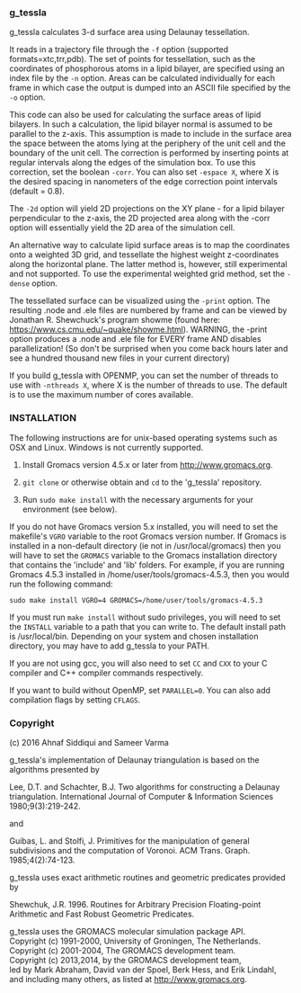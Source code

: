 ### g_tessla

g_tessla calculates 3-d surface area using Delaunay tessellation.

It reads in a trajectory file through the `-f` option (supported formats=xtc,trr,pdb).
The set of points for tessellation, such as the coordinates of phosphorous atoms in a lipid bilayer, are specified using an index file by the `-n` option.
Areas can be calculated individually for each frame in which case the output is dumped into an ASCII file specified by the `-o` option. 

This code can also be used for calculating the surface areas of lipid bilayers.
In such a calculation, the lipid bilayer normal is assumed to be parallel to the z-axis.
This assumption is made to include in the surface area the space between the atoms lying at the periphery of the unit cell and the boundary of the unit cell.
The correction is performed by inserting points at regular intervals along the edges of the simulation box.
To use this correction, set the boolean `-corr`.
You can also set `-espace X`, where X is the desired spacing in nanometers of the edge correction point intervals (default = 0.8).

The `-2d` option will yield 2D projections on the XY plane - for a lipid bilayer perpendicular to the z-axis, the 2D projected area along with the -corr option will essentially yield the 2D area of the simulation cell.

An alternative way to calculate lipid surface areas is to map the coordinates onto a weighted 3D grid, and tessellate the highest weight z-coordinates along the horizontal plane. The latter method is, however, still experimental and not supported. To use the experimental weighted grid method, set the `-dense` option.

The tessellated surface can be visualized using the `-print` option. The resulting .node and .ele files are numbered by frame and can be viewed by Jonathan R. Shewchuck's program showme (found here: https://www.cs.cmu.edu/~quake/showme.html).
WARNING, the -print option produces a .node and .ele file for EVERY frame AND disables parallelization!
(So don't be surprised when you come back hours later and see a hundred thousand new files in your current directory)

If you build g_tessla with OPENMP, you can set the number of threads to use with `-nthreads X`, where X is the number of threads to use. The default is to use the maximum number of cores available.

### INSTALLATION

The following instructions are for unix-based operating systems such as OSX and Linux.
Windows is not currently supported.

1. Install Gromacs version 4.5.x or later from http://www.gromacs.org.

2. `git clone` or otherwise obtain and `cd` to the 'g_tessla' repository.

3. Run `sudo make install` with the necessary arguments for your environment (see below).

If you do not have Gromacs version 5.x installed, you will need to set the makefile's `VGRO`
variable to the root Gromacs version number.
If Gromacs is installed in a non-default directory (ie not in /usr/local/gromacs)
then you will have to set the `GROMACS` variable to the Gromacs installation directory
that contains the 'include' and 'lib' folders.
For example, if you are running Gromacs 4.5.3 installed in /home/user/tools/gromacs-4.5.3,
then you would run the following command:

`sudo make install VGRO=4 GROMACS=/home/user/tools/gromacs-4.5.3`

If you must run `make install` without sudo privileges, you will need to set the `INSTALL`
variable to a path that you can write to. 
The default install path is /usr/local/bin. Depending on your system and chosen installation directory,
you may have to add g_tessla to your PATH. 

If you are not using gcc, you will also need to set `CC` and `CXX`
to your C compiler and C++ compiler commands respectively.

If you want to build without OpenMP, set `PARALLEL=0`. You can also add compilation flags by setting `CFLAGS`.

### Copyright 
(c) 2016 Ahnaf Siddiqui and Sameer Varma 

g_tessla's implementation of Delaunay triangulation is based on the algorithms presented by 

Lee, D.T. and Schachter, B.J. Two algorithms for constructing a Delaunay triangulation.
International Journal of Computer & Information Sciences 1980;9(3):219-242. 

and 

Guibas, L. and Stolfi, J. Primitives for the manipulation of general subdivisions and the computation of Voronoi.
ACM Trans. Graph. 1985;4(2):74-123. 

g_tessla uses exact arithmetic routines and geometric predicates provided by 

Shewchuk, J.R. 1996. Routines for Arbitrary Precision Floating-point Arithmetic and Fast Robust Geometric Predicates.

g_tessla uses the GROMACS molecular simulation package API.  
Copyright (c) 1991-2000, University of Groningen, The Netherlands.  
Copyright (c) 2001-2004, The GROMACS development team.  
Copyright (c) 2013,2014, by the GROMACS development team,  
led by Mark Abraham, David van der Spoel, Berk Hess, and Erik Lindahl,  
and including many others, as listed at http://www.gromacs.org.